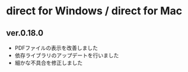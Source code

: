 # direct for Windows / direct for Mac

## ver.0.18.0

- PDFファイルの表示を改善しました
- 依存ライブラリのアップデートを行いました
- 細かな不具合を修正しました
